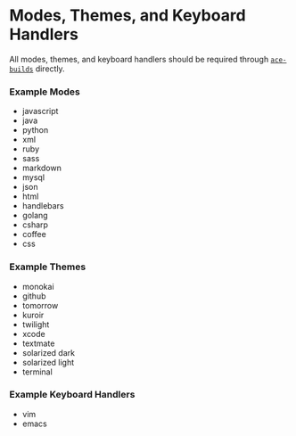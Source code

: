 # Modes, Themes, and Keyboard Handlers

All modes, themes, and keyboard handlers should be required through [`ace-builds`](https://github.com/ajaxorg/ace-builds) directly.

### Example Modes

- javascript
- java
- python
- xml
- ruby
- sass
- markdown
- mysql
- json
- html
- handlebars
- golang
- csharp
- coffee
- css

### Example Themes

- monokai
- github
- tomorrow
- kuroir
- twilight
- xcode
- textmate
- solarized dark
- solarized light
- terminal

### Example Keyboard Handlers

- vim
- emacs

